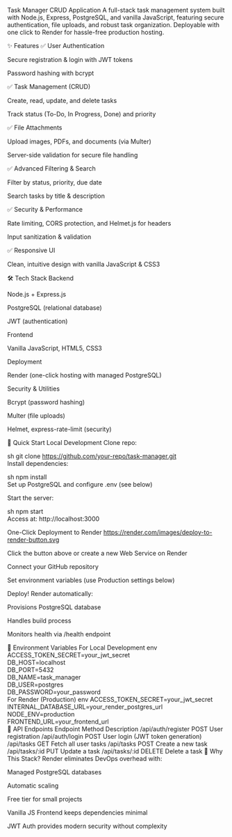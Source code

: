 Task Manager CRUD Application
A full-stack task management system built with Node.js, Express, PostgreSQL, and vanilla JavaScript, featuring secure authentication, file uploads, and robust task organization. Deployable with one click to Render for hassle-free production hosting.

✨ Features
✅ User Authentication

Secure registration & login with JWT tokens

Password hashing with bcrypt

✅ Task Management (CRUD)

Create, read, update, and delete tasks

Track status (To-Do, In Progress, Done) and priority

✅ File Attachments

Upload images, PDFs, and documents (via Multer)

Server-side validation for secure file handling

✅ Advanced Filtering & Search

Filter by status, priority, due date

Search tasks by title & description

✅ Security & Performance

Rate limiting, CORS protection, and Helmet.js for headers

Input sanitization & validation

✅ Responsive UI

Clean, intuitive design with vanilla JavaScript & CSS3

🛠 Tech Stack
Backend

Node.js + Express.js

PostgreSQL (relational database)

JWT (authentication)

Frontend

Vanilla JavaScript, HTML5, CSS3

Deployment

Render (one-click hosting with managed PostgreSQL)

Security & Utilities

Bcrypt (password hashing)

Multer (file uploads)

Helmet, express-rate-limit (security)

🚀 Quick Start
Local Development
Clone repo:

sh
git clone https://github.com/your-repo/task-manager.git  
Install dependencies:

sh
npm install  
Set up PostgreSQL and configure .env (see below)

Start the server:

sh
npm start  
Access at: http://localhost:3000

One-Click Deployment to Render
https://render.com/images/deploy-to-render-button.svg

Click the button above or create a new Web Service on Render

Connect your GitHub repository

Set environment variables (use Production settings below)

Deploy! Render automatically:

Provisions PostgreSQL database

Handles build process

Monitors health via /health endpoint

🔧 Environment Variables
For Local Development
env
ACCESS_TOKEN_SECRET=your_jwt_secret  
DB_HOST=localhost  
DB_PORT=5432  
DB_NAME=task_manager  
DB_USER=postgres  
DB_PASSWORD=your_password  
For Render (Production)
env
ACCESS_TOKEN_SECRET=your_jwt_secret  
INTERNAL_DATABASE_URL=your_render_postgres_url  
NODE_ENV=production  
FRONTEND_URL=your_frontend_url  
📡 API Endpoints
Endpoint	Method	Description
/api/auth/register	POST	User registration
/api/auth/login	POST	User login (JWT token generation)
/api/tasks	GET	Fetch all user tasks
/api/tasks	POST	Create a new task
/api/tasks/:id	PUT	Update a task
/api/tasks/:id	DELETE	Delete a task
🌟 Why This Stack?
Render eliminates DevOps overhead with:

Managed PostgreSQL databases

Automatic scaling

Free tier for small projects

Vanilla JS Frontend keeps dependencies minimal

JWT Auth provides modern security without complexity
